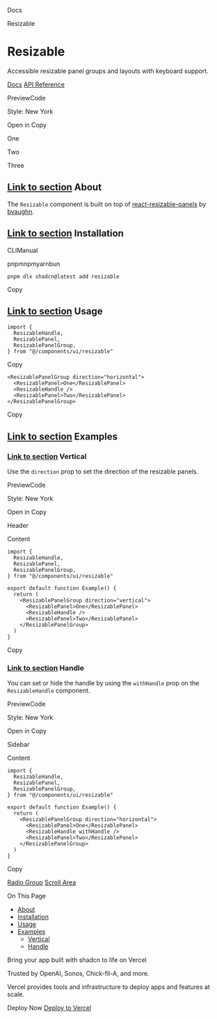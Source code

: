 Docs

Resizable

# Resizable

Accessible resizable panel groups and layouts with keyboard support.

[Docs](https://github.com/bvaughn/react-resizable-panels) [API Reference](https://github.com/bvaughn/react-resizable-panels/tree/main/packages/react-resizable-panels)

PreviewCode

Style: New York

Open in Copy

One

Two

Three

## [Link to section](\#about) About

The `Resizable` component is built on top of [react-resizable-panels](https://github.com/bvaughn/react-resizable-panels) by [bvaughn](https://github.com/bvaughn).

## [Link to section](\#installation) Installation

CLIManual

pnpmnpmyarnbun

```relative font-mono text-sm leading-none
pnpm dlx shadcn@latest add resizable

```

Copy

## [Link to section](\#usage) Usage

```relative rounded bg-muted px-[0.3rem] py-[0.2rem] font-mono text-sm
import {
  ResizableHandle,
  ResizablePanel,
  ResizablePanelGroup,
} from "@/components/ui/resizable"
```

Copy

```relative rounded bg-muted px-[0.3rem] py-[0.2rem] font-mono text-sm
<ResizablePanelGroup direction="horizontal">
  <ResizablePanel>One</ResizablePanel>
  <ResizableHandle />
  <ResizablePanel>Two</ResizablePanel>
</ResizablePanelGroup>
```

Copy

## [Link to section](\#examples) Examples

### [Link to section](\#vertical) Vertical

Use the `direction` prop to set the direction of the resizable panels.

PreviewCode

Style: New York

Open in Copy

Header

Content

```relative rounded bg-muted px-[0.3rem] py-[0.2rem] font-mono text-sm
import {
  ResizableHandle,
  ResizablePanel,
  ResizablePanelGroup,
} from "@/components/ui/resizable"

export default function Example() {
  return (
    <ResizablePanelGroup direction="vertical">
      <ResizablePanel>One</ResizablePanel>
      <ResizableHandle />
      <ResizablePanel>Two</ResizablePanel>
    </ResizablePanelGroup>
  )
}
```

Copy

### [Link to section](\#handle) Handle

You can set or hide the handle by using the `withHandle` prop on the `ResizableHandle` component.

PreviewCode

Style: New York

Open in Copy

Sidebar

Content

```relative rounded bg-muted px-[0.3rem] py-[0.2rem] font-mono text-sm
import {
  ResizableHandle,
  ResizablePanel,
  ResizablePanelGroup,
} from "@/components/ui/resizable"

export default function Example() {
  return (
    <ResizablePanelGroup direction="horizontal">
      <ResizablePanel>One</ResizablePanel>
      <ResizableHandle withHandle />
      <ResizablePanel>Two</ResizablePanel>
    </ResizablePanelGroup>
  )
}
```

Copy

[Radio Group](/docs/components/radio-group) [Scroll Area](/docs/components/scroll-area)

On This Page

- [About](#about)
- [Installation](#installation)
- [Usage](#usage)
- [Examples](#examples)
  - [Vertical](#vertical)
  - [Handle](#handle)

Bring your app built with shadcn to life on Vercel

Trusted by OpenAI, Sonos, Chick-fil-A, and more.

Vercel provides tools and infrastructure to deploy apps and features at scale.

Deploy Now [Deploy to Vercel](https://vercel.com/new?utm_source=shadcn_site&utm_medium=web&utm_campaign=docs_cta_deploy_now_callout)